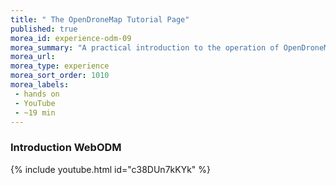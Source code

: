 ```yaml
---
title: " The OpenDroneMap Tutorial Page"
published: true
morea_id: experience-odm-09
morea_summary: "A practical introduction to the operation of OpenDroneMap"
morea_url:
morea_type: experience
morea_sort_order: 1010
morea_labels:
 - hands on 
 - YouTube
 - ~19 min
---
```


### Introduction WebODM
{% include youtube.html id="c38DUn7kKYk" %}